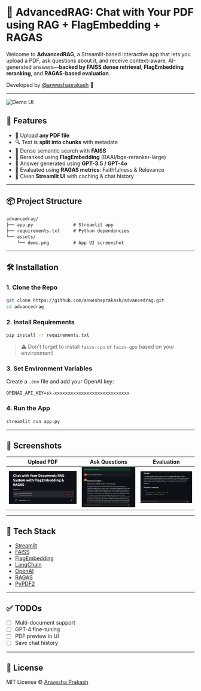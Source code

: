 # 🧠 AdvancedRAG: Chat with Your PDF using RAG + FlagEmbedding + RAGAS

Welcome to **AdvancedRAG**, a Streamlit-based interactive app that lets you upload a PDF, ask questions about it, and receive context-aware, AI-generated answers—**backed by FAISS dense retrieval**, **FlagEmbedding reranking**, and **RAGAS-based evaluation**.

Developed by [@anweshaprakash](https://github.com/anweshaprakash) 💜

---

![Demo UI](https://raw.githubusercontent.com/anweshaprakash/advancedrag/main/assets/demo.png)

## 🚀 Features

- 📄 Upload **any PDF file**
- 🔍 Text is **split into chunks** with metadata
- 🔗 Dense semantic search with **FAISS**
- 🎯 Reranked using **FlagEmbedding** (BAAI/bge-reranker-large)
- 🤖 Answer generated using **GPT-3.5 / GPT-4o**
- 🧪 Evaluated using **RAGAS metrics**: Faithfulness & Relevance
- 🧼 Clean **Streamlit UI** with caching & chat history

---

## 📦 Project Structure

```
advancedrag/
├── app.py               # Streamlit app
├── requirements.txt     # Python dependencies
└── assets/
    └── demo.png         # App UI screenshot
```

---

## 🛠️ Installation

### 1. Clone the Repo

```bash
git clone https://github.com/anweshaprakash/advancedrag.git
cd advancedrag
```

### 2. Install Requirements

```bash
pip install -r requirements.txt
```

> ⚠️ Don't forget to install `faiss-cpu` or `faiss-gpu` based on your environment!

### 3. Set Environment Variables

Create a `.env` file and add your OpenAI key:

```
OPENAI_API_KEY=sk-xxxxxxxxxxxxxxxxxxxxxxxxxxxx
```

### 4. Run the App

```bash
streamlit run app.py
```

---

## 📸 Screenshots

| Upload PDF | Ask Questions | Evaluation |
|------------|----------------|------------|
| ![upload](assets/upload.png) | ![chat](assets/chat.png) | ![metrics](assets/metrics.png) |

---

## 🧠 Tech Stack

- [Streamlit](https://streamlit.io/)
- [FAISS](https://github.com/facebookresearch/faiss)
- [FlagEmbedding](https://huggingface.co/BAAI/bge-reranker-large)
- [LangChain](https://www.langchain.com/)
- [OpenAI](https://platform.openai.com/)
- [RAGAS](https://github.com/explodinggradients/ragas)
- [PyPDF2](https://pypi.org/project/PyPDF2/)

---

## ✅ TODOs

- [ ] Multi-document support
- [ ] GPT-4 fine-tuning
- [ ] PDF preview in UI
- [ ] Save chat history

---

## 📄 License

MIT License © [Anwesha Prakash](https://github.com/anweshaprakash)
